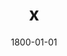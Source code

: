 ---
title: x
date: 1800-01-01
description: Traditional Grip
thumb: /assets/images/products/400S/400-trad-red-silver-r.jpg
image: /assets/images/products/400S/400-trad-red-silver-r.jpg
# angler-name: Johnny B. Goode

reel-type: spinning
reel-series: 400 

# location: Someplace, United States
# fish: Some Big Fish
# fish-length: 49 in.
# fish-weight: 78 lbs.
---